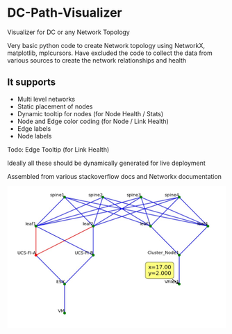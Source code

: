 # DC-Path-Visualizer
Visualizer for DC or any Network Topology

Very basic python code to create Network topology using NetworkX, matplotlib, mplcursors.
Have excluded the code to collect the data from various sources to create the network relationships and health

It supports 
------------
* Multi level networks
* Static placement of nodes
* Dynamic tooltip for nodes (for Node Health / Stats)
* Node and Edge color coding (for Node / Link Health)
* Edge labels
* Node labels 

Todo:  Edge Tooltip (for Link Health)

Ideally all these should be dynamically generated for live deployment

Assembled from various stackoverflow docs and Networkx documentation


![screen-grab](https://raw.githubusercontent.com/Nagarajran/DC-Path-Visualizer/main/Visualizer.jpg)

